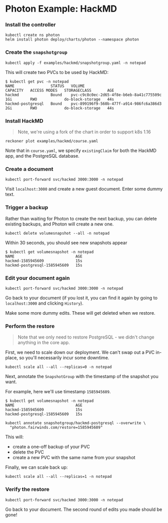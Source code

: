 # Photon Example: HackMD

### Install the controller
```
kubectl create ns photon
helm install photon deploy/charts/photon --namespace photon
```

### Create the `snapshotgroup`
```
kubectl apply -f examples/hackmd/snapshotgroup.yaml -n notepad
```

This will create two PVCs to be used by HackMD:
```
$ kubectl get pvc -n notepad
NAME                STATUS   VOLUME                                     CAPACITY   ACCESS MODES   STORAGECLASS       AGE
hackmd              Bound    pvc-c9c8c0ec-2d65-4f8e-b6eb-8a41c775509c   1Gi        RWO            do-block-storage   44s
hackmd-postgresql   Bound    pvc-899196f9-560b-477f-a914-986fc6a386d3   2Gi        RWO            do-block-storage   44s
```


### Install HackMD
> Note, we're using a fork of the chart in order to support k8s 1.16
```
reckoner plot examples/hackmd/course.yaml
```

Note that in `course.yaml`, we specify `existingClaim` for both the HackMD
app, and the PostgreSQL database.

### Create a document
```
kubectl port-forward svc/hackmd 3000:3000 -n notepad
```

Visit `localhost:3000` and create a new guest document. Enter some dummy text.

### Trigger a backup
Rather than waiting for Photon to create the next backup, you can delete existing
backups, and Photon will create a new one.

```
kubectl delete volumesnapshot --all -n notepad
```

Within 30 seconds, you should see new snapshots appear
```
$ kubectl get volumesnapshot -n notepad
NAME                           AGE
hackmd-1585945609              15s
hackmd-postgresql-1585945609   15s
```

### Edit your document again
```
kubectl port-forward svc/hackmd 3000:3000 -n notepad
```

Go back to your document (if you lost it, you can find it again by going to
`localhost:3000` and clicking `History`).

Make some more dummy edits. These will get deleted when we restore.

### Perform the restore
> Note that we only need to restore PostgreSQL - we didn't change anything in the core app.

First, we need to scale down our deployment. We can't swap out a PVC in-place,
so you'll necessarily incur some downtime.

```
kubectl scale all --all --replicas=0 -n notepad
```

Next, annotate the `SnapshotGroup` with the timestamp of the snapshot you want.

For example, here we'll use timestamp `1585945609`.
```
$ kubectl get volumesnapshot -n notepad
NAME                           AGE
hackmd-1585945609              15s
hackmd-postgresql-1585945609   15s
```

```
kubectl annotate snapshotgroup/hackmd-postgresql --overwrite \
  "photon.fairwinds.com/restore=1585945609"
```

This will:
* create a one-off backup of your PVC
* delete the PVC
* create a new PVC with the same name from your snapshot

Finally, we can scale back up:
```
kubectl scale all --all --replicas=1 -n notepad
```

### Verify the restore
```
kubectl port-forward svc/hackmd 3000:3000 -n notepad
```
Go back to your document. The second round of edits you made should be gone!
